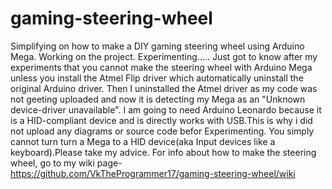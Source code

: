 # gaming-steering-wheel
Simplifying on how to make a DIY gaming steering wheel using Arduino Mega.
Working on the project.
Experimenting.....
Just got to know after my experiments that you cannot make the steering wheel with Arduino Mega unless you install the Atmel Flip driver which automatically uninstall the original Arduino driver. Then I uninstalled the Atmel driver as my code was not geeting uploaded and now it is detecting my Mega as an "Unknown device-driver unavailable". I am going to need Arduino Leonardo because it is a HID-compliant device and is directly works with USB.This is why i did not upload any diagrams or source code befor Experimenting. You simply cannot turn turn a Mega to a HID device(aka Input devices like a keyboard).Please take my advice. For info about how to make the steering wheel, go to my wiki page- https://github.com/VkTheProgrammer17/gaming-steering-wheel/wiki 
